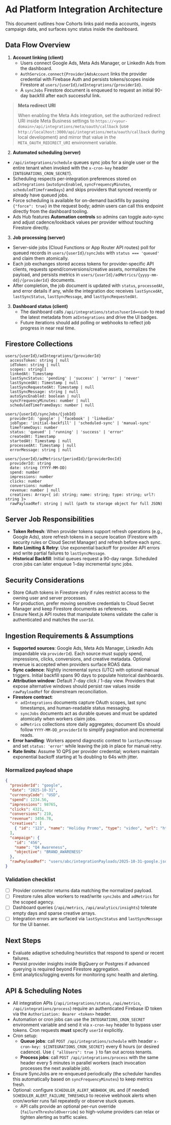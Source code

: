 # Ad Platform Integration Architecture

This document outlines how Cohorts links paid media accounts, ingests campaign data, and surfaces sync status inside the dashboard.

## Data Flow Overview

1. **Account linking (client)**
   - Users connect Google Ads, Meta Ads Manager, or LinkedIn Ads from the dashboard.
   - `AuthService.connect{Provider}AdsAccount` links the provider credential with Firebase Auth and persists tokens/scopes inside Firestore at `users/{userId}/adIntegrations/{providerId}`.
   - A `syncJobs` Firestore document is enqueued to request an initial 90-day backfill after each successful link.

  > **Meta redirect URI**
  >
  > When enabling the Meta Ads integration, set the authorized redirect URI inside Meta Business settings to `https://<your-domain>/api/integrations/meta/oauth/callback` (use `http://localhost:3000/api/integrations/meta/oauth/callback` during local development) and mirror that value in the `META_OAUTH_REDIRECT_URI` environment variable.

2. **Automated scheduling (server)**
  - `/api/integrations/schedule` queues sync jobs for a single user or the entire tenant when invoked with the `x-cron-key` header (`INTEGRATIONS_CRON_SECRET`).
  - Scheduling respects per-integration preferences stored on `adIntegrations` (`autoSyncEnabled`, `syncFrequencyMinutes`, `scheduledTimeframeDays`) and skips providers that synced recently or already have queued jobs.
  - Force scheduling is available for on-demand backfills by passing `{"force": true}` in the request body; admin users can call this endpoint directly from the dashboard tooling.
  - Ads Hub features **Automation controls** so admins can toggle auto-sync and adjust cadence/lookback values per provider without touching Firestore directly.

3. **Job processing (server)**
  - Server-side jobs (Cloud Functions or App Router API routes) poll for queued records in `users/{userId}/syncJobs` with `status === 'queued'` and claim them atomically.
  - Each job exchanges stored access tokens for provider-specific API clients, requests spend/conversions/creative assets, normalizes the payload, and persists metrics in `users/{userId}/adMetrics/{yyyy-mm-dd}/{providerId}` documents.
  - After completion, the job document is updated with `status`, `processedAt`, and error details if any, while the integration doc receives `lastSyncedAt`, `lastSyncStatus`, `lastSyncMessage`, and `lastSyncRequestedAt`.

3. **Dashboard status (client)**
   - The dashboard calls `/api/integrations/status?userId=<uid>` to read the latest metadata from `adIntegrations` and drive the UI badges.
   - Future iterations should add polling or webhooks to reflect job progress in near real time.

## Firestore Collections

```
users/{userId}/adIntegrations/{providerId}
  accessToken: string | null
  idToken: string | null
  scopes: string[]
  linkedAt: Timestamp
  lastSyncStatus: 'pending' | 'success' | 'error' | 'never'
  lastSyncedAt: Timestamp | null
  lastSyncRequestedAt: Timestamp | null
  lastSyncMessage: string | null
  autoSyncEnabled: boolean | null
  syncFrequencyMinutes: number | null
  scheduledTimeframeDays: number | null

users/{userId}/syncJobs/{jobId}
  providerId: 'google' | 'facebook' | 'linkedin'
  jobType: 'initial-backfill' | 'scheduled-sync' | 'manual-sync'
  timeframeDays: number
  status: 'queued' | 'running' | 'success' | 'error'
  createdAt: Timestamp
  startedAt: Timestamp | null
  processedAt: Timestamp | null
  errorMessage: string | null

users/{userId}/adMetrics/{periodId}/{providerDocId}
  providerId: string
  date: string (YYYY-MM-DD)
  spend: number
  impressions: number
  clicks: number
  conversions: number
  revenue: number | null
  creatives: Array<{ id: string; name: string; type: string; url?: string }>
  rawPayloadRef: string | null (path to storage object for full JSON)
```

## Server Job Responsibilities

- **Token Refresh**: When provider tokens support refresh operations (e.g., Google Ads), store refresh tokens in a secure location (Firestore with security rules or Cloud Secret Manager) and refresh before each sync.
- **Rate Limiting & Retry**: Use exponential backoff for provider API errors and write partial failures to `lastSyncMessage`.
- **Historical Backfill**: Initial queues request a 90-day range. Scheduled cron jobs can later enqueue 1-day incremental sync jobs.

## Security Considerations

- Store OAuth tokens in Firestore only if rules restrict access to the owning user and server processes.
- For production, prefer moving sensitive credentials to Cloud Secret Manager and keep Firestore documents as references.
- Ensure Next.js API routes that manipulate tokens validate the caller is authenticated and matches the `userId`.

## Ingestion Requirements & Assumptions

- **Supported sources**: Google Ads, Meta Ads Manager, LinkedIn Ads (expandable via `providerId`). Each source must supply spend, impressions, clicks, conversions, and creative metadata. Optional revenue is accepted when providers surface ROAS data.
- **Sync cadence**: Nightly incremental syncs (UTC) with optional manual triggers. Initial backfill spans 90 days to populate historical dashboards.
- **Attribution window**: Default 7-day click / 1-day view. Providers that expose alternative windows should persist raw values inside `rawPayloadRef` for downstream reconciliation.
- **Firestore contract**:
  - `adIntegrations` documents capture OAuth scopes, last sync timestamps, and human-readable status messaging.
  - `syncJobs` documents act as durable queues and must be updated atomically when workers claim jobs.
  - `adMetrics` collections store daily aggregates; document IDs should follow `YYYY-MM-DD_providerId` to simplify pagination and incremental reads.
- **Error handling**: Workers append diagnostic context to `lastSyncMessage` and set `status: 'error'` while leaving the job in place for manual retry.
- **Rate limits**: Assume 10 QPS per provider credential; workers maintain exponential backoff starting at 1s doubling to 64s with jitter.

### Normalized payload shape

```json
{
  "providerId": "google",
  "date": "2025-10-31",
  "currencyCode": "USD",
  "spend": 1234.56,
  "impressions": 98765,
  "clicks": 4321,
  "conversions": 210,
  "revenue": 3456.78,
  "creatives": [
    { "id": "123", "name": "Holiday Promo", "type": "video", "url": "https://example.com" }
  ],
  "campaign": {
    "id": "456",
    "name": "Q4 Awareness",
    "objective": "BRAND_AWARENESS"
  },
  "rawPayloadRef": "users/abc/integrationPayloads/2025-10-31-google.json"
}
```

### Validation checklist

- [ ] Provider connector returns data matching the normalized payload.
- [ ] Firestore rules allow workers to read/write `syncJobs` and `adMetrics` for the scoped agency.
- [ ] Dashboard queries (`/api/metrics`, `/api/analytics/insights`) tolerate empty days and sparse creative arrays.
- [ ] Integration errors are surfaced via `lastSyncStatus` and `lastSyncMessage` for the UI banner.

## Next Steps

- Evaluate adaptive scheduling heuristics that respond to spend or recent failures.
- Persist provider insights inside BigQuery or Postgres if advanced querying is required beyond Firestore aggregation.
- Emit analytics/logging events for monitoring sync health and alerting.

## API & Scheduling Notes

- All integration APIs (`/api/integrations/status`, `/api/metrics`, `/api/integrations/process`) require an authenticated Firebase ID token via the `Authorization: Bearer <token>` header.
- Automation or cron jobs can use the `INTEGRATIONS_CRON_SECRET` environment variable and send it via `x-cron-key` header to bypass user tokens. Cron requests **must** specify `userId` explicitly.
- Cron setup:
  - **Queue jobs**: call `POST /api/integrations/schedule` with header `x-cron-key: ${INTEGRATIONS_CRON_SECRET}` every 6 hours (or desired cadence). Use `{ "allUsers": true }` to fan out across tenants.
  - **Process jobs**: call `POST /api/integrations/process` with the same header every 5 minutes in parallel workers (each invocation processes the next available job).
- Ensure SyncJobs are re-enqueued periodically (the scheduler handles this automatically based on `syncFrequencyMinutes`) to keep metrics fresh.
- Optional: configure `SCHEDULER_ALERT_WEBHOOK_URL` and (if needed) `SCHEDULER_ALERT_FAILURE_THRESHOLD` to receive webhook alerts when cron/worker runs fail repeatedly or observe stuck queues.
  - API calls provide an optional per-run override (`failureThresholdOverride`) so high-volume providers can relax or tighten alerting as traffic scales.
